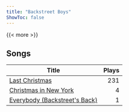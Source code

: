 ```yaml
---
title: "Backstreet Boys"
ShowToc: false
---
```


{{< more >}}

## Songs
Title | Plays 
----- | -----: 
[Last Christmas](/songs/last-christmas) | 231
[Christmas in New York](/songs/christmas-in-new-york) | 4
[Everybody (Backstreet's Back)](/songs/everybody-backstreets-back) | 1


